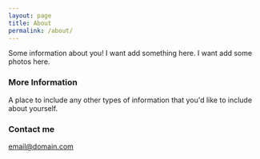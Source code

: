 ```yaml
---
layout: page
title: About
permalink: /about/
---
```




Some information about you!
I want add something here.
I want add some photos here.

### More Information

A place to include any other types of information that you'd like to include about yourself.

### Contact me

[email@domain.com](y.kan@shippio.io)
